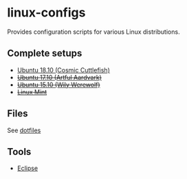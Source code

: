 # linux-configs

Provides configuration scripts for various Linux distributions.


## Complete setups

  * [Ubuntu 18.10 (Cosmic Cuttlefish)](ubuntu-18.10/)
  * ~~[Ubuntu 17.10 (Artful Aardvark)](ubuntu-17.10/)~~
  * ~~[Ubuntu 15.10 (Wily Werewolf)](ubuntu-15.10/)~~
  * ~~[Linux Mint](linux-mint/)~~


## Files

See [dotfiles](https://github.com/anton-johansson/dotfiles)


## Tools

  * [Eclipse](tools/eclipse/)
